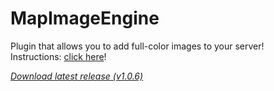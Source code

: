 # MapImageEngine

Plugin that allows you to add full-color images to your server!</br>
Instructions: [click here](https://github.com/FaigerSYS/MapImageEngine/MapImageEngine/source/resources/instructions)!

_[Download latest release (v1.0.6)](https://raw.githubusercontent.com/FaigerSYS/MapImageEngine/MapImageEngine/releases/MapImageEngine_v1.0.6.phar)_
